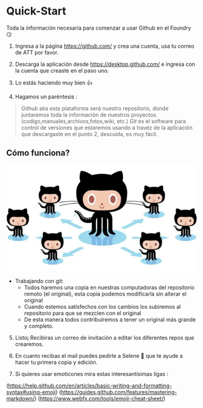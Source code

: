 # Quick-Start
Toda la información necesaria para comenzar a usar Github en el Foundry :smirk:

1. Ingresa a la página https://github.com/ y crea una cuenta, usa tu correo de ATT por favor.

2. Descarga la aplicación desde https://desktop.github.com/ e ingresa con la cuenta que creaste en el paso uno.

3. Lo estás haciendo muy bien :thumbsup:

4. Hagamos un paréntesis :
> *Github* aka esta plataforma será nuestro repositorio, donde juntaremos toda la información de nuestros proyectos. (codigo,manuales,archivos,fotos,wiki, etc.)
> *Git* es el software para control de versiones que estaremos usando a travéz de la aplicación que descargaste en el punto 2, descuida, es muy fácil.

## Cómo funciona?

![GitHubLogo](/images/github_gatitos.jpg)
* Trabajando con git:
  * Todos haremos una copia en nuestras computadoras del repositorio remoto (el original), esta copia podemos modificarla sin alterar el original
  * Cuando estemos satisfechos con los cambios los subiremos al repositorio para que se mezclen con el original
  * De esta manera todos contribuiremos a tener un original más grande y completo.

5. Listo¡ Recibiras un correo de invitación a editar los diferentes repos que crearemos.

6. En cuanto recibas el mail puedes pedirle a Selene :metal: que te ayude a hacer tu primera copia y edición.

7. Si quieres usar emoticones mira estas interesantísimas ligas : 

 (https://help.github.com/en/articles/basic-writing-and-formatting-syntax#using-emoji)
  (https://guides.github.com/features/mastering-markdown/)
  (https://www.webfx.com/tools/emoji-cheat-sheet/)



